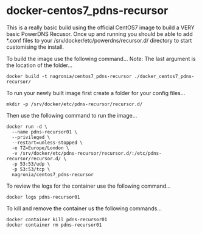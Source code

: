 # docker-centos7_pdns-recursor

This is a really basic build using the official CentOS7 image to build a VERY basic PowerDNS Recusor. Once up and running you should be able to add *.conf files to your /srv/docker/etc/powerdns/recursor.d/ directory to start customising the install. 

To build the image use the following command...
Note: The last argument is the location of the folder...

`docker build -t nagronia/centos7_pdns-recursor ./docker_centos7_pdns-recursor/`

To run your newly built image first create a folder for your config files...

`mkdir -p /srv/docker/etc/pdns-recursor/recursor.d/`

Then use the following command to run the image...
```
docker run -d \
  --name pdns-recursor01 \
  --privileged \
  --restart=unless-stopped \
  -e TZ=Europe/London \
  -v /srv/docker/etc/pdns-recursor/recursor.d/:/etc/pdns-recursor/recursor.d/ \
  -p 53:53/udp \
  -p 53:53/tcp \
  nagronia/centos7_pdns-recursor
```

To review the logs for the container use the following command...

`docker logs pdns-recursor01`

To kill and remove the container us the following commands...
```
docker container kill pdns-recursor01
docker container rm pdns-recursor01
```


